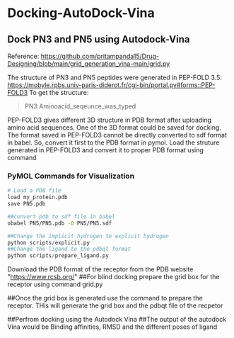 # Docking-AutoDock-Vina
## Dock PN3 and PN5 using Autodock-Vina
Reference: https://github.com/pritampanda15/Drug-Designing/blob/main/grid_generation_vina-main/grid.py

The structure of PN3 and PN5 peptides were generated in PEP-FOLD 3.5: https://mobyle.rpbs.univ-paris-diderot.fr/cgi-bin/portal.py#forms::PEP-FOLD3
To get the structure: 
> PN3
Aminoacid_seqeunce_was_typed

PEP-FOLD3 gives different 3D structure in PDB format after uploading amino acid sequences. One of the 3D format could be saved for docking. 
The format saved in PEP-FOLD3 cannot  be directly converted to sdf format in babel. So, convert it first to the PDB format in pymol.
Load the struture generated in PEP-FOLD3 and convert it to proper PDB format using command 

### PyMOL Commands for Visualization

```python
# Load a PDB file
load my_protein.pdb
save PN5.pdb
```

```bash
##convert pdb to sdf file in babel
obabel PN5/PN5.pdb -O PN5/PN5.sdf
```

```python
##Change the implicit hydrogen to explicit hydrogen
python scripts/explicit.py
##Change the ligand to the pdbqt format
python scripts/prepare_ligand.py
```

Download the PDB format of the receptor from the PDB website "https://www.rcsb.org/"
##For blind docking prepare the grid box for the receptor using command grid.py

##Once the grid box is generated use the command to prepare the receptor. THis will generate the grid box and the pdbqt file of the recpetor

##Perfrom docking using the Autodock Vina
##The output of the autodock Vina would be Binding affinities, RMSD and the different poses of ligand
